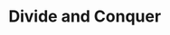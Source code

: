 # Divide and Conquer

##
```cpp

```

##
```cpp

```

##
```cpp

```

##
```cpp

```
##
```cpp

```

##
```cpp

```

##
```cpp

```

##
```cpp

```
##
```cpp

```

##
```cpp

```

##
```cpp

```

##
```cpp

```
##
```cpp

```

##
```cpp

```

##
```cpp

```

##
```cpp

```
##
```cpp

```

##
```cpp

```

##
```cpp

```

##
```cpp

```
##
```cpp

```

##
```cpp

```

##
```cpp

```

##
```cpp

```
##
```cpp

```

##
```cpp

```

##
```cpp

```

##
```cpp

```



